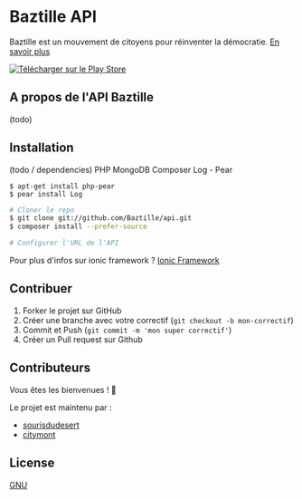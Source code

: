 Baztille API
=====================

Baztille est un mouvement de citoyens pour réinventer la démocratie.
[En savoir plus](http://baztille.org)

[![Télécharger sur le Play Store](https://developer.android.com/images/brand/en_generic_rgb_wo_45.png)](https://play.google.com/store/apps/details?id=org.baztille.app&hl=fr)


## A propos de l'API Baztille

(todo)

## Installation

(todo / dependencies)
PHP
MongoDB
Composer
Log - Pear
```
$ apt-get install php-pear
$ pear install Log
```

```bash
# Cloner le repo
$ git clone git://github.com/Baztille/api.git
$ composer install --prefer-source

# Configurer l'URL de l'API

```

Pour plus d'infos sur ionic framework ? [Ionic Framework](http://ionicframework.com)

## Contribuer

1. Forker le projet sur GitHub
2. Créer une branche avec votre correctif (`git checkout -b mon-correctif`)
3. Commit et Push (`git commit -m 'mon super correctif'`)
4. Créer un Pull request sur Github

## Contributeurs

Vous êtes les bienvenues ! 🎉

Le projet est maintenu par : 

* [sourisdudesert](https://github.com/sourisdudesert)
* [citymont](https://github.com/citymont)


## License
[GNU](LICENSE)

